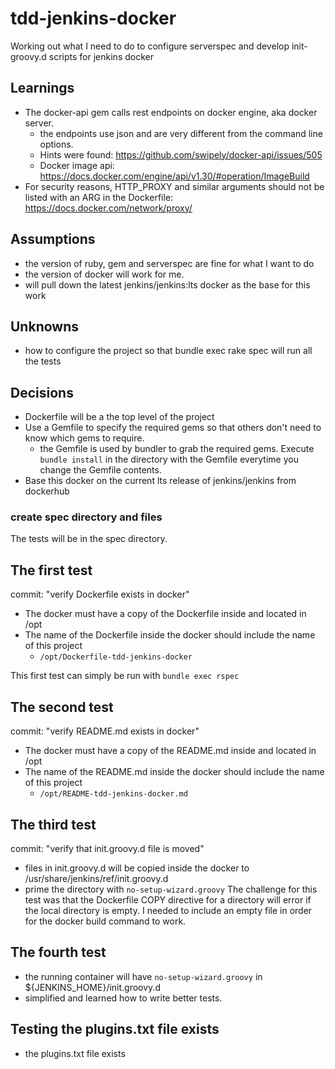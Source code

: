 # tdd-jenkins-docker
Working out what I need to do to configure serverspec and develop init-groovy.d scripts for jenkins docker

## Learnings
* The docker-api gem calls rest endpoints on docker engine, aka docker server.
  * the endpoints use json and are very different from the command line options.
  * Hints were found: https://github.com/swipely/docker-api/issues/505
  * Docker image api: https://docs.docker.com/engine/api/v1.30/#operation/ImageBuild
* For security reasons, HTTP_PROXY and similar arguments should not be listed with an
  ARG in the Dockerfile: https://docs.docker.com/network/proxy/


## Assumptions
* the version of ruby, gem and serverspec are fine for what I want to do
* the version of docker will work for me.
* will pull down the latest jenkins/jenkins:lts docker as the base for this work


## Unknowns
* how to configure the project so that bundle exec rake spec will run all the tests


## Decisions
* Dockerfile will be a the top level of the project
* Use a Gemfile to specify the required gems so that others don't need to know which gems to require.
  - the Gemfile is used by bundler to grab the required gems. Execute `bundle install` in the directory with the Gemfile everytime you change the Gemfile contents.
* Base this docker on the current lts release of jenkins/jenkins from dockerhub

### create spec directory and files
The tests will be in the spec directory.

## The first test
commit: "verify Dockerfile exists in docker"
* The docker must have a copy of the Dockerfile inside and located in /opt
* The name of the Dockerfile inside the docker should include the name of this project
  - `/opt/Dockerfile-tdd-jenkins-docker`

This first test can simply be run with `bundle exec rspec`

## The second test
commit: "verify README.md exists in docker"
* The docker must have a copy of the README.md inside and located in /opt
* The name of the README.md inside the docker should include the name of this project
  - `/opt/README-tdd-jenkins-docker.md`

## The third test
commit: "verify that init.groovy.d file is moved"
- files in init.groovy.d will be copied inside the docker to /usr/share/jenkins/ref/init.groovy.d
- prime the directory with `no-setup-wizard.groovy`
The challenge for this test was that the Dockerfile COPY directive for a directory
will error if the local directory is empty. I needed to include an empty file in order
for the docker build command to work.

## The fourth test
- the running container will have `no-setup-wizard.groovy` in ${JENKINS_HOME}/init.groovy.d
- simplified and learned how to write better tests.

## Testing the plugins.txt file exists
- the plugins.txt file exists
